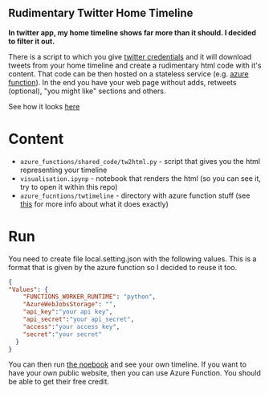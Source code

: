 Rudimentary Twitter Home Timeline 
---

**In twitter app, my home timeline shows far more than it should. I decided to filter it out.**

There is a script to which you give [twitter credentials](https://developer.twitter.com/en/docs/twitter-api/getting-started/getting-access-to-the-twitter-api) and it will download tweets from your home timeline and create a rudimentary html code with it's content. That code can be then hosted on a stateless service (e.g. [azure function](https://docs.microsoft.com/en-us/azure/azure-functions/functions-overview)). In the end you have your web page without adds, retweets (optional), "you might like" sections and others. 

See how it looks [here](visualisation.ipynb)

# Content

- `azure_functions/shared_code/tw2html.py` - script that gives you the html representing your timeline
- `visualisation.ipynp` - notebook that renders the html (so you can see it, try to open it within this repo)
- `azure_fucntions/twtimeline` - directory with azure function stuff (see [this](https://docs.microsoft.com/en-us/azure/azure-functions/functions-reference-python) for more info about what it does exactly)

# Run

You need to create file local.setting.json with the following values. This is a format that is given by the azure function so I decided to reuse it too. 

```json
{
"Values": {
    "FUNCTIONS_WORKER_RUNTIME": "python",
    "AzureWebJobsStorage": "",
    "api_key":"your api key",
    "api_secret":"your api_secret",
    "access":"your access key",
    "secret":"your secret"
  }
}
```

You can then run [the noebook](visualisation.ipynb) and see your own timeline. If you want to have your own public website, then you can use Azure Function. You should be able to get their free credit. 

